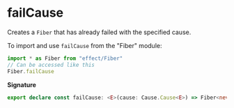 # failCause

Creates a `Fiber` that has already failed with the specified cause.

To import and use `failCause` from the "Fiber" module:

```ts
import * as Fiber from "effect/Fiber"
// Can be accessed like this
Fiber.failCause
```

**Signature**

```ts
export declare const failCause: <E>(cause: Cause.Cause<E>) => Fiber<never, E>
```
